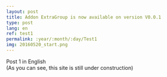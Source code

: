 ```yaml
---
layout: post
title: Addon ExtraGroup is now available on version V0.0.1
type: post
lang: en
ref: test1
permalink: :year/:month/:day/Test1
img: 20160520_start.png
---
```


Post 1 in English  
(As you can see, this site is still under construction)
